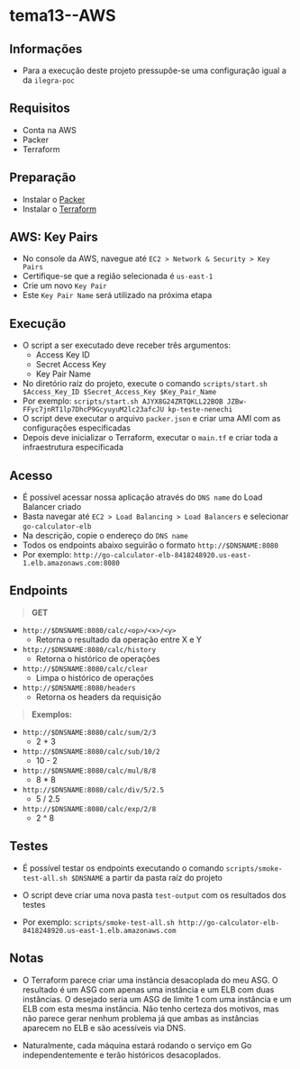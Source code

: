 # tema13--AWS

## Informações

- Para a execução deste projeto pressupõe-se uma configuração igual a da `ilegra-poc`

## Requisitos

- Conta na AWS
- Packer
- Terraform

## Preparação

- Instalar o [Packer](https://learn.hashicorp.com/tutorials/packer/get-started-install-cli)
- Instalar o [Terraform](https://learn.hashicorp.com/tutorials/terraform/install-cli)

## AWS: Key Pairs

- No console da AWS, navegue até `EC2 > Network & Security > Key Pairs`
- Certifique-se que a região selecionada é `us-east-1`
- Crie um novo `Key Pair`
- Este `Key Pair Name` será utilizado na próxima etapa

## Execução

- O script a ser executado deve receber três argumentos:
  - Access Key ID
  - Secret Access Key
  - Key Pair Name
- No diretório raíz do projeto, execute o comando `scripts/start.sh $Access_Key_ID $Secret_Access_Key $Key_Pair_Name`
- Por exemplo: `scripts/start.sh AJYX8G24ZRTQKLL22BOB JZBw-FFyc7jnRT1lp7DhcP9GcyuyuM2lc23afcJU kp-teste-nenechi`
- O script deve executar o arquivo `packer.json` e criar uma AMI com as configurações especificadas
- Depois deve inicializar o Terraform, executar o `main.tf` e criar toda a infraestrutura especificada

## Acesso

- É possível acessar nossa aplicação através do `DNS name` do Load Balancer criado
- Basta navegar até `EC2 > Load Balancing > Load Balancers` e selecionar `go-calculator-elb`
- Na descrição, copie o endereço do `DNS name`
- Todos os endpoints abaixo seguirão o formato `http://$DNSNAME:8080`
- Por exemplo: `http://go-calculator-elb-8418248920.us-east-1.elb.amazonaws.com:8080`

## Endpoints

> **GET**

- `http://$DNSNAME:8080/calc/<op>/<x>/<y>`
  - Retorna o resultado da operação entre X e Y
- `http://$DNSNAME:8080/calc/history`
  - Retorna o histórico de operações
- `http://$DNSNAME:8080/calc/clear`
  - Limpa o histórico de operações
- `http://$DNSNAME:8080/headers`
  - Retorna os headers da requisição

> **Exemplos:**

- `http://$DNSNAME:8080/calc/sum/2/3`
  - 2 + 3
- `http://$DNSNAME:8080/calc/sub/10/2`
  - 10 - 2
- `http://$DNSNAME:8080/calc/mul/8/8`
  - 8 \* 8
- `http://$DNSNAME:8080/calc/div/5/2.5`
  - 5 / 2.5
- `http://$DNSNAME:8080/calc/exp/2/8`
  - 2 ^ 8

## Testes

- É possível testar os endpoints executando o comando `scripts/smoke-test-all.sh $DNSNAME` a partir da pasta raíz do projeto

- O script deve criar uma nova pasta `test-output` com os resultados dos testes

- Por exemplo: `scripts/smoke-test-all.sh http://go-calculator-elb-8418248920.us-east-1.elb.amazonaws.com`

## Notas

- O Terraform parece criar uma instância desacoplada do meu ASG. O resultado é um ASG com apenas uma instância e um ELB com duas instâncias. O desejado seria um ASG de limite 1 com uma instância e um ELB com esta mesma instância. Não tenho certeza dos motivos, mas não parece gerar nenhum problema já que ambas as instâncias aparecem no ELB e são acessíveis via DNS.

- Naturalmente, cada máquina estará rodando o serviço em Go independentemente e terão históricos desacoplados.
